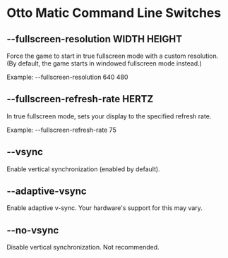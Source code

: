 # Otto Matic Command Line Switches

## --fullscreen-resolution WIDTH HEIGHT

Force the game to start in true fullscreen mode with a custom resolution. (By default, the game starts in windowed fullscreen mode instead.)

Example: --fullscreen-resolution 640 480

## --fullscreen-refresh-rate HERTZ

In true fullscreen mode, sets your display to the specified refresh rate.

Example: --fullscreen-refresh-rate 75

## --vsync

Enable vertical synchronization (enabled by default).

## --adaptive-vsync

Enable adaptive v-sync. Your hardware's support for this may vary.

## --no-vsync

Disable vertical synchronization. Not recommended.
